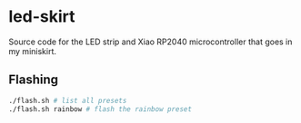 # led-skirt

Source code for the LED strip and Xiao RP2040 microcontroller that goes in my
miniskirt.

## Flashing

```sh
./flash.sh # list all presets
./flash.sh rainbow # flash the rainbow preset
```
